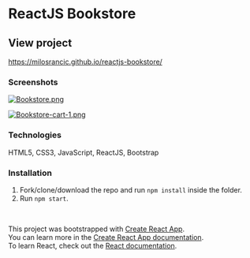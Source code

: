# ReactJS Bookstore

## View project

https://milosrancic.github.io/reactjs-bookstore/

### Screenshots 

[![Bookstore.png](https://i.postimg.cc/NfzpkvyR/Bookstore.png)](https://postimg.cc/568BfGSt)

[![Bookstore-cart-1.png](https://i.postimg.cc/ZRWrRCcg/Bookstore-cart-1.png)](https://postimg.cc/9Rj4gXst)

### Technologies

HTML5, CSS3, JavaScript, ReactJS, Bootstrap

### Installation

1. Fork/clone/download the repo and run `npm install` inside the folder.
2. Run `npm start`.

<br>

This project was bootstrapped with [Create React App](https://github.com/facebook/create-react-app). <br>
You can learn more in the [Create React App documentation](https://facebook.github.io/create-react-app/docs/getting-started). <br>
To learn React, check out the [React documentation](https://reactjs.org/).
